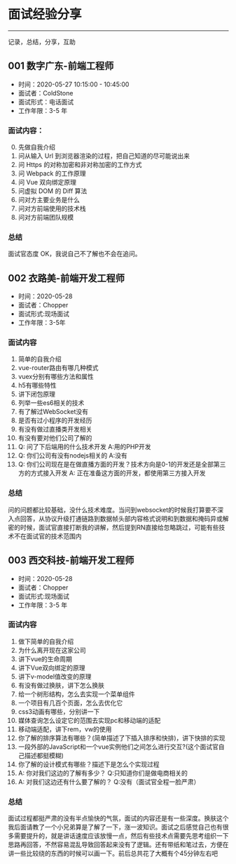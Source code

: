# 面试经验分享
---
记录，总结，分享，互助

## 001 数字广东-前端工程师

- 时间：2020-05-27 10:15:00 - 10:45:00
- 面试者：ColdStone
- 面试形式：电话面试
- 工作年限：3-5 年

### 面试内容：

0. 先做自我介绍
1. 问从输入 Url 到浏览器渲染的过程，把自己知道的尽可能说出来
2. 问 Https 的对称加密和非对称加密的工作方式
3. 问 Webpack 的工作原理
4. 问 Vue 双向绑定原理
5. 问虚拟 DOM 的 Diff 算法
6. 问对方主要业务是什么
7. 问对方前端使用的技术栈
8. 问对方前端团队规模

### 总结
面试官态度 OK，我说自己不了解也不会在追问。

## 002 衣路美-前端开发工程师

- 时间：2020-05-28
- 面试者：Chopper
- 面试形式:现场面试
- 工作年限：3-5年

### 面试内容

1. 简单的自我介绍
2. vue-router路由有哪几种模式
3. vuex分别有哪些方法和属性
4. h5有哪些特性
5. 讲下闭包原理
6. 列举一些es6相关的技术
7. 有了解过WebSocket没有
8. 是否有过小程序的开发经历
9. 有没有做过直播类开发相关
10. 有没有要对他们公司了解的
11. Q: 问了下后端用的什么技术开发 A:用的PHP开发
12. Q: 你们公司有没有nodejs相关的 A:没有 <br>
13. Q: 你们公司现在是在做直播方面的开发？技术方向是0-1的开发还是全部第三方的方式接入开发 A: 正在准备这方面的开发，都使用第三方接入开发

### 总结
问的问题都比较基础，没什么技术难度。当问到websocket的时候我打算要不深入点回答，从协议升级打通链路到数据帧头部内容格式说明和到数据和掩码异或解密的时候，面试官直接打断我的讲解，然后提到RN直接给忽略跳过，可能有些技术不在面试官的技术范围内

## 003 西交科技-前端开发工程师

- 时间：2020-05-28
- 面试者：Chopper
- 面试形式:现场面试
- 工作年限：3-5 年

### 面试内容

1. 做下简单的自我介绍
2. 为什么离开现在这家公司
3. 讲下vue的生命周期
4. 讲下Vue双向绑定的原理
5. 讲下v-model值改变的原理
6. 有没有做过换肤，讲下怎么换肤
7. 给一个树形结构，怎么去实现一个菜单组件
8. 一个项目有几百个页面，怎么去优化它
9. css3动画有哪些，分别讲一下
10. 媒体查询怎么设定它的范围去实现pc和移动端的适配
11. 移动端适配，讲下rem，vw的使用
12. 你了解的排序算法有哪些？(简单描述了下插入排序和快排)，讲下快排的实现
13. 一段外部的JavaScript和一个vue实例他们之间怎么进行交互?(这个面试官自己描述都挺模糊)
14. 你了解的设计模式有哪些？描述下是怎么个实现过程
15. A: 你对我们这边的了解有多少？ Q:只知道你们是做电商相关的
16. A: 对我们这边还有什么要了解的？ Q:没有（面试官全程一脸严肃）

### 总结
面试过程都挺严肃的没有半点愉快的气氛，面试的内容还是有一些深度。换肤这个我后面请教了一个小兄弟算是了解了一下，涨一波知识。面试之后感觉自己也有很多需要提升的，就是讲话速度应该放慢一点，然后有些技术点需要先思考组织一下思路再回答，不然容易混乱导致回答起来没有了逻辑。还有带纸和笔过去，方便在讲一些比较绕的东西的时候可以画一下。前后总共花了大概有个45分钟左右吧
